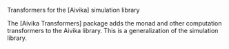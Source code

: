 Transformers for the [Aivika] simulation library

The [Aivika Transformers] package adds the monad and other computation transformers to 
the Aivika library. This is a generalization of the simulation library.

[1]: http://hackage.haskell.org/package/aivika  "Aivika"
[2]: http://hackage.haskell.org/package/aivika-transformers  "Aivika Transformers"
